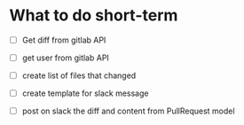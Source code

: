 # What to do short-term
- [ ] Get diff from gitlab API
- [ ] get user from gitlab API
- [ ] create list of files that changed
- [ ] create template for slack message
- [ ] post on slack the diff and content from PullRequest model

